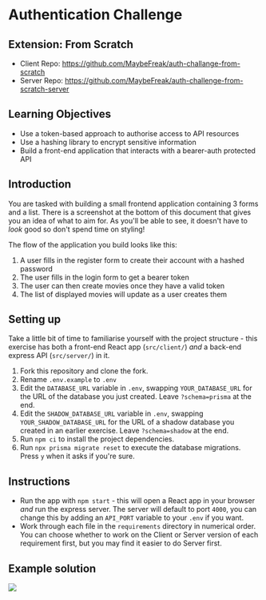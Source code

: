 # Authentication Challenge

## Extension: From Scratch
- Client Repo: https://github.com/MaybeFreak/auth-challange-from-scratch
- Server Repo: https://github.com/MaybeFreak/auth-challenge-from-scratch-server

## Learning Objectives

- Use a token-based approach to authorise access to API resources
- Use a hashing library to encrypt sensitive information
- Build a front-end application that interacts with a bearer-auth protected API

## Introduction

You are tasked with building a small frontend application containing 3 forms and a list. There is a screenshot at the bottom of this document that gives you an idea of what to aim for. As you'll be able to see, it doesn't have to *look* good so don't spend time on styling!

The flow of the application you build looks like this:

1. A user fills in the register form to create their account with a hashed password
2. The user fills in the login form to get a bearer token
3. The user can then create movies once they have a valid token
4. The list of displayed movies will update as a user creates them

## Setting up

Take a little bit of time to familiarise yourself with the project structure - this exercise has both a front-end React app (`src/client/`) *and* a back-end express API (`src/server/`) in it.

1. Fork this repository and clone the fork.
2. Rename `.env.example` to `.env`
3. Edit the `DATABASE_URL` variable in `.env`, swapping `YOUR_DATABASE_URL` for the URL of the database you just created. Leave `?schema=prisma` at the end.
4. Edit the `SHADOW_DATABASE_URL` variable in `.env`, swapping `YOUR_SHADOW_DATABASE_URL` for the URL of a shadow database you created in an earlier exercise. Leave `?schema=shadow` at the end.
5. Run `npm ci` to install the project dependencies.
6. Run `npx prisma migrate reset` to execute the database migrations. Press `y` when it asks if you're sure.

## Instructions

- Run the app with `npm start` - this will open a React app in your browser *and* run the express server. The server will default to port `4000`, you can change this by adding an `API_PORT` variable to your `.env` if you want.
- Work through each file in the `requirements` directory in numerical order. You can choose whether to work on the Client or Server version of each requirement first, but you may find it easier to do Server first.

## Example solution
![](./assets/Auth_Challenge.PNG)
